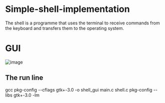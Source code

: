 # Simple-shell-implementation
The shell is a programme that uses the terminal to receive commands from the keyboard and transfers them to the operating system.



# GUI
![image](https://github.com/nadah2023/Simple-shell-implementation/assets/122016066/68e8a51d-46ec-4b8a-8ca8-c024ff80d8e2)



## The run line
gcc pkg-config --cflags gtk+-3.0 -o shell_gui main.c shell.c pkg-config --libs gtk+-3.0 -lm
